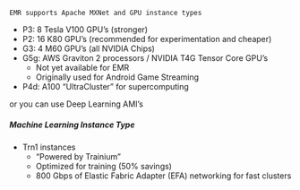 `EMR supports Apache MXNet and GPU instance types`

- P3: 8 Tesla V100 GPU’s (stronger)
- P2: 16 K80 GPU’s (recommended for experimentation and cheaper)
- G3: 4 M60 GPU’s (all NVIDIA Chips)
- G5g: AWS Graviton 2 processors / NVIDIA T4G Tensor Core GPU’s
	- Not yet available for EMR
	- Originally used for Android Game Streaming
- P4d: A100 “UltraCluster” for supercomputing


or you can use Deep Learning AMI’s


##### Machine Learning Instance Type
- Trn1 instances
	- “Powered by Trainium” 
	- Optimized for training (50% savings) 
	- 800 Gbps of Elastic Fabric Adapter (EFA) networking for fast clusters